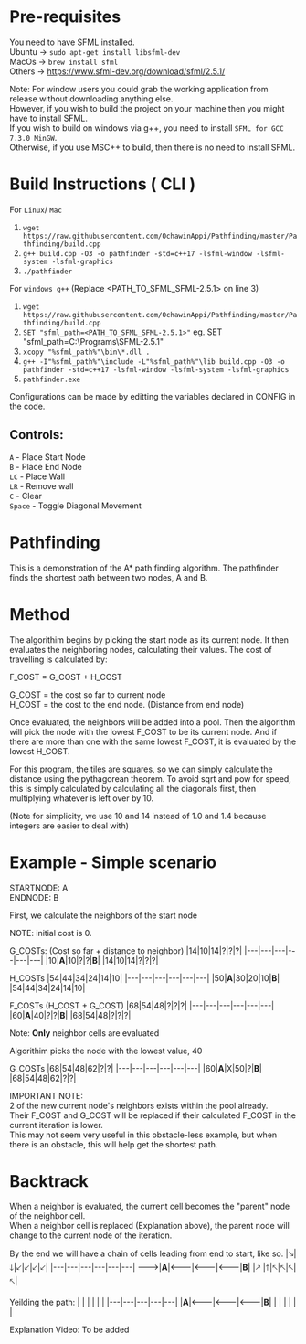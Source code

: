 # Pre-requisites

You need to have SFML installed.\
Ubuntu -> `sudo apt-get install libsfml-dev`\
MacOs -> `brew install sfml`\
Others -> https://www.sfml-dev.org/download/sfml/2.5.1/

Note: For window users you could grab the working application from release without downloading anything else.\
However, if you wish to build the project on your machine then you might have to install SFML.\
If you wish to build on windows via g++, you need to install `SFML for GCC 7.3.0 MinGW`.\
Otherwise, if you use MSC++ to build, then there is no need to install SFML.

# Build Instructions ( CLI )

For `Linux`/ `Mac`
1. `wget https://raw.githubusercontent.com/OchawinAppi/Pathfinding/master/Pathfinding/build.cpp`
2. `g++ build.cpp -O3 -o pathfinder -std=c++17 -lsfml-window -lsfml-system -lsfml-graphics`
3. `./pathfinder`

For `windows g++` (Replace <PATH_TO_SFML_SFML-2.5.1> on line 3)
1. `wget https://raw.githubusercontent.com/OchawinAppi/Pathfinding/master/Pathfinding/build.cpp`
2. `SET "sfml_path=<PATH_TO_SFML_SFML-2.5.1>"` eg. SET "sfml_path=C:\Programs\SFML-2.5.1"
3. `xcopy "%sfml_path%"\bin\*.dll .`
4. `g++ -I"%sfml_path%"\include -L"%sfml_path%"\lib build.cpp -O3 -o pathfinder -std=c++17 -lsfml-window -lsfml-system -lsfml-graphics`
5. `pathfinder.exe`

Configurations can be made by editting the variables declared in CONFIG in the code.

## Controls:
`A` - Place Start Node\
`B` - Place End Node\
`LC` - Place Wall\
`LR` - Remove wall\
`C` - Clear\
`Space` - Toggle Diagonal Movement

# Pathfinding

This is a demonstration of the A* path finding algorithm.
The pathfinder finds the shortest path between two nodes, A and B.

# Method

The algorithim begins by picking the start node as its current node. It then evaluates the neighboring nodes, calculating their values. 
The cost of travelling is calculated by:

F_COST = G_COST + H_COST 

G_COST = the cost so far to current node\
H_COST = the cost to the end node. (Distance from end node)

Once evaluated, the neighbors will be added into a pool. Then the algorithm will pick the node with the lowest F_COST to be its current node. 
And if there are more than one with the same lowest F_COST, it is evaluated by the lowest H_COST.

For this program, the tiles are squares, so we can simply calculate the distance using the pythagorean theorem. 
To avoid sqrt and pow for speed, this is simply calculated by calculating all the diagonals first, then multiplying whatever is left over by 10. 

(Note for simplicity, we use 10 and 14 instead of 1.0 and 1.4 because integers are easier to deal with)


# Example - Simple scenario

STARTNODE: A\
ENDNODE: B

First, we calculate the neighbors of the start node

NOTE: initial cost is 0.

G_COSTs: (Cost so far + distance to neighbor)
|14|10|14|?|?|?|
|---|---|---|---|---|---|
|10|**A**|10|?|?|**B**|
|14|10|14|?|?|?|

H_COSTs
|54|44|34|24|14|10|
|---|---|---|---|---|---|
|50|**A**|30|20|10|**B**|
|54|44|34|24|14|10|


F_COSTs (H_COST + G_COST)
|68|54|48|?|?|?|
|---|---|---|---|---|---|
|60|**A**|40|?|?|**B**|
|68|54|48|?|?|?|

Note: **Only** neighbor cells are evaluated

Algorithim picks the node with the lowest value, 40

G_COSTs
|68|54|48|62|?|?|
|---|---|---|---|---|---|
|60|**A**|X|50|?|**B**|
|68|54|48|62|?|?|


IMPORTANT NOTE:\
2 of the new current node's neighbors exists within the pool already.\
Their F_COST and G_COST will be replaced if their calculated F_COST in the current 
iteration is lower.\
This may not seem very useful in this obstacle-less example, but when there is an obstacle, this will help get the shortest path.

# Backtrack

When a neighbor is evaluated, the current cell becomes the "parent" node of the neighbor cell.\
When a neighbor cell is replaced (Explanation above), the parent node will change to the current node of the iteration. 

By the end we will have a chain of cells leading from end to start, like so.
|🡖|🡓|🡗|🡗|🡗|🡗|
|---|---|---|---|---|---|
🡒|**A**|🡐|🡐|🡐|**B**|
|🡕 |🡑|🡔|🡔|🡔|🡔|

Yeilding the path:
| | | | | |
|---|---|---|---|---|
|**A**|🡐|🡐|🡐|**B**|
| | | | | |

Explanation Video: To be added
